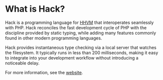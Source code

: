 # What is Hack?

Hack is a programming language for [HHVM](https://hhvm.com) that interoperates
seamlessly with PHP. Hack reconciles the fast development cycle of PHP with the
discipline provided by static typing, while adding many features commonly found
in other modern programming languages.

Hack provides instantaneous type checking via a local server that watches the
filesystem. It typically runs in less than 200 milliseconds, making it easy to
integrate into your development workflow without introducing a noticeable delay.

For more information, see the [website](http://hacklang.org/).
